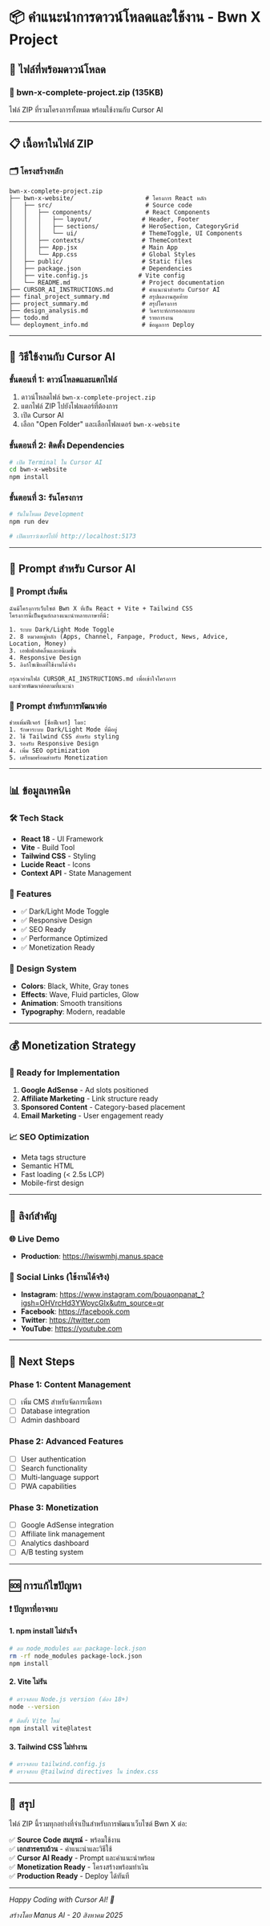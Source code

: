 # 📦 คำแนะนำการดาวน์โหลดและใช้งาน - Bwn X Project

## 🎯 **ไฟล์ที่พร้อมดาวน์โหลด**

### **📁 bwn-x-complete-project.zip (135KB)**
ไฟล์ ZIP ที่รวมโครงการทั้งหมด พร้อมใช้งานกับ Cursor AI

---

## 📋 **เนื้อหาในไฟล์ ZIP**

### **🗂️ โครงสร้างหลัก**
```
bwn-x-complete-project.zip
├── bwn-x-website/                    # โครงการ React หลัก
│   ├── src/                          # Source code
│   │   ├── components/               # React Components
│   │   │   ├── layout/              # Header, Footer
│   │   │   ├── sections/            # HeroSection, CategoryGrid
│   │   │   └── ui/                  # ThemeToggle, UI Components
│   │   ├── contexts/                # ThemeContext
│   │   ├── App.jsx                  # Main App
│   │   └── App.css                  # Global Styles
│   ├── public/                      # Static files
│   ├── package.json                 # Dependencies
│   ├── vite.config.js              # Vite config
│   └── README.md                    # Project documentation
├── CURSOR_AI_INSTRUCTIONS.md        # คำแนะนำสำหรับ Cursor AI
├── final_project_summary.md         # สรุปผลงานสุดท้าย
├── project_summary.md               # สรุปโครงการ
├── design_analysis.md               # วิเคราะห์การออกแบบ
├── todo.md                          # รายการงาน
└── deployment_info.md               # ข้อมูลการ Deploy
```

---

## 🚀 **วิธีใช้งานกับ Cursor AI**

### **ขั้นตอนที่ 1: ดาวน์โหลดและแตกไฟล์**
1. ดาวน์โหลดไฟล์ `bwn-x-complete-project.zip`
2. แตกไฟล์ ZIP ไปยังโฟลเดอร์ที่ต้องการ
3. เปิด Cursor AI
4. เลือก "Open Folder" และเลือกโฟลเดอร์ `bwn-x-website`

### **ขั้นตอนที่ 2: ติดตั้ง Dependencies**
```bash
# เปิด Terminal ใน Cursor AI
cd bwn-x-website
npm install
```

### **ขั้นตอนที่ 3: รันโครงการ**
```bash
# รันในโหมด Development
npm run dev

# เปิดเบราว์เซอร์ไปที่ http://localhost:5173
```

---

## 🤖 **Prompt สำหรับ Cursor AI**

### **🎯 Prompt เริ่มต้น**
```
ฉันมีโครงการเว็บไซต์ Bwn X ที่เป็น React + Vite + Tailwind CSS 
โครงการนี้เป็นศูนย์กลางแนะนำหลายภาษาที่มี:

1. ระบบ Dark/Light Mode Toggle
2. 8 หมวดหมู่หลัก (Apps, Channel, Fanpage, Product, News, Advice, Location, Money)
3. เอฟเฟกต์คลื่นและอนิเมชั่น
4. Responsive Design
5. ลิงก์โซเชียลที่ใช้งานได้จริง

กรุณาอ่านไฟล์ CURSOR_AI_INSTRUCTIONS.md เพื่อเข้าใจโครงการ
และช่วยพัฒนาต่อตามที่แนะนำ
```

### **🔧 Prompt สำหรับการพัฒนาต่อ**
```
ช่วยเพิ่มฟีเจอร์ [ชื่อฟีเจอร์] โดย:
1. รักษาระบบ Dark/Light Mode ที่มีอยู่
2. ใช้ Tailwind CSS สำหรับ styling
3. รองรับ Responsive Design
4. เพิ่ม SEO optimization
5. เตรียมพร้อมสำหรับ Monetization
```

---

## 📊 **ข้อมูลเทคนิค**

### **🛠️ Tech Stack**
- **React 18** - UI Framework
- **Vite** - Build Tool
- **Tailwind CSS** - Styling
- **Lucide React** - Icons
- **Context API** - State Management

### **📱 Features**
- ✅ Dark/Light Mode Toggle
- ✅ Responsive Design
- ✅ SEO Ready
- ✅ Performance Optimized
- ✅ Monetization Ready

### **🎨 Design System**
- **Colors**: Black, White, Gray tones
- **Effects**: Wave, Fluid particles, Glow
- **Animation**: Smooth transitions
- **Typography**: Modern, readable

---

## 💰 **Monetization Strategy**

### **🎯 Ready for Implementation**
1. **Google AdSense** - Ad slots positioned
2. **Affiliate Marketing** - Link structure ready
3. **Sponsored Content** - Category-based placement
4. **Email Marketing** - User engagement ready

### **📈 SEO Optimization**
- Meta tags structure
- Semantic HTML
- Fast loading (< 2.5s LCP)
- Mobile-first design

---

## 🔗 **ลิงก์สำคัญ**

### **🌐 Live Demo**
- **Production**: https://lwiswmhj.manus.space

### **📱 Social Links (ใช้งานได้จริง)**
- **Instagram**: https://www.instagram.com/bouaonpanat_?igsh=OHVrcHd3YWoycGlx&utm_source=qr
- **Facebook**: https://facebook.com
- **Twitter**: https://twitter.com
- **YouTube**: https://youtube.com

---

## 📝 **Next Steps**

### **Phase 1: Content Management**
- [ ] เพิ่ม CMS สำหรับจัดการเนื้อหา
- [ ] Database integration
- [ ] Admin dashboard

### **Phase 2: Advanced Features**
- [ ] User authentication
- [ ] Search functionality
- [ ] Multi-language support
- [ ] PWA capabilities

### **Phase 3: Monetization**
- [ ] Google AdSense integration
- [ ] Affiliate link management
- [ ] Analytics dashboard
- [ ] A/B testing system

---

## 🆘 **การแก้ไขปัญหา**

### **❗ ปัญหาที่อาจพบ**

#### **1. npm install ไม่สำเร็จ**
```bash
# ลบ node_modules และ package-lock.json
rm -rf node_modules package-lock.json
npm install
```

#### **2. Vite ไม่รัน**
```bash
# ตรวจสอบ Node.js version (ต้อง 18+)
node --version

# ติดตั้ง Vite ใหม่
npm install vite@latest
```

#### **3. Tailwind CSS ไม่ทำงาน**
```bash
# ตรวจสอบ tailwind.config.js
# ตรวจสอบ @tailwind directives ใน index.css
```

---

## 🎉 **สรุป**

ไฟล์ ZIP นี้รวมทุกอย่างที่จำเป็นสำหรับการพัฒนาเว็บไซต์ Bwn X ต่อ:

✅ **Source Code สมบูรณ์** - พร้อมใช้งาน  
✅ **เอกสารครบถ้วน** - คำแนะนำและวิธีใช้  
✅ **Cursor AI Ready** - Prompt และคำแนะนำพร้อม  
✅ **Monetization Ready** - โครงสร้างพร้อมทำเงิน  
✅ **Production Ready** - Deploy ได้ทันที  

---

*Happy Coding with Cursor AI! 🚀*

*สร้างโดย Manus AI - 20 สิงหาคม 2025*


